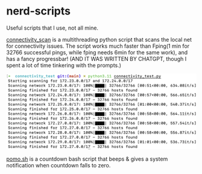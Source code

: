# nerd-scripts
Useful scripts that I use, not all mine.

[connectivity_scan](https://github.com/CofinCup/nerd-scripts/blob/main/connectivity_test.py) is a multithreading python script that scans the local net for connectivity issues. The script works much faster than Fping(1 min for 32766 successful pings, while fping needs 6min for the same work), and has a fancy progressbar! (AND IT WAS WRITTEN BY CHATGPT, though I spent a lot of time tinkering with the prompts.)

![connectivity_scan](./connectivity_test/1.png)

[pomo.sh](https://github.com/CofinCup/nerd-scripts/blob/main/pomo/pomo.sh) is a countdown bash script that beeps & gives a system notification when countdown falls to zero.
